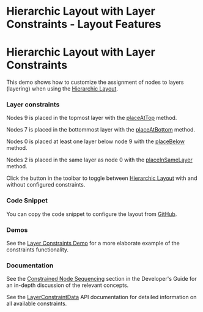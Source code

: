 <!--
 //////////////////////////////////////////////////////////////////////////////
 // @license
 // This file is part of yFiles for HTML 2.6.
 // Use is subject to license terms.
 //
 // Copyright (c) 2000-2023 by yWorks GmbH, Vor dem Kreuzberg 28,
 // 72070 Tuebingen, Germany. All rights reserved.
 //
 //////////////////////////////////////////////////////////////////////////////
-->
# Hierarchic Layout with Layer Constraints - Layout Features

# Hierarchic Layout with Layer Constraints

This demo shows how to customize the assignment of nodes to layers (layering) when using the [Hierarchic Layout](https://docs.yworks.com/yfileshtml/#/api/HierarchicLayout).

### Layer constraints

Nodes 9 is placed in the topmost layer with the [placeAtTop](https://docs.yworks.com/yfileshtml/#/api/LayerConstraintData#placeAtTop) method.

Nodes 7 is placed in the bottommost layer with the [placeAtBottom](https://docs.yworks.com/yfileshtml/#/api/LayerConstraintData#placeAtBottom) method.

Nodes 0 is placed at least one layer below node 9 with the [placeBelow](https://docs.yworks.com/yfileshtml/#/api/LayerConstraintData#placeBelow) method.

Nodes 2 is placed in the same layer as node 0 with the [placeInSameLayer](https://docs.yworks.com/yfileshtml/#/api/LayerConstraintData#placeInSameLayer) method.

Click the button in the toolbar to toggle between [Hierarchic Layout](https://docs.yworks.com/yfileshtml/#/api/HierarchicLayout) with and without configured constraints.

### Code Snippet

You can copy the code snippet to configure the layout from [GitHub](https://github.com/yWorks/yfiles-for-html-demos/blob/master/demos/layout-features/hierarchic-layer-constraints/HierarchicLayerConstraints.ts).

### Demos

See the [Layer Constraints Demo](../../layout/layerconstraints/index.html) for a more elaborate example of the constraints functionality.

### Documentation

See the [Constrained Node Sequencing](https://docs.yworks.com/yfileshtml/#/dguide/hierarchical_layout#hierarchical_layout-constrained_layer_assignment) section in the Developer's Guide for an in-depth discussion of the relevant concepts.

See the [LayerConstraintData](https://docs.yworks.com/yfileshtml/#/api/LayerConstraintData) API documentation for detailed information on all available constraints.
